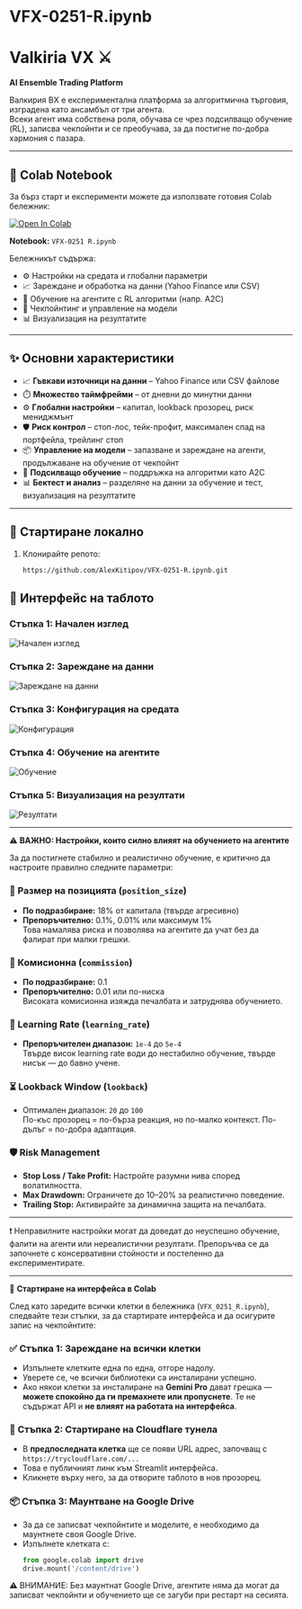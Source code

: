# VFX-0251-R.ipynb

# Valkiria VX ⚔️  
**AI Ensemble Trading Platform**

Валкирия ВХ е експериментална платформа за алгоритмична търговия, изградена като ансамбъл от три агента.  
Всеки агент има собствена роля, обучава се чрез подсилващо обучение (RL), записва чекпойнти и се преобучава, за да постигне по-добра хармония с пазара.  

---

## 📒 Colab Notebook
За бърз старт и експерименти можете да използвате готовия Colab бележник:  

[![Open In Colab](https://colab.research.google.com/assets/colab-badge.svg)](https://colab.research.google.com/drive/131jzBefP_3nFULQ6Bbu3czVNhGU8nd1r#scrollTo=DcC_HZZfaGE)

**Notebook:** `VFX-0251 R.ipynb`  

Бележникът съдържа:  
- ⚙️ Настройки на средата и глобални параметри  
- 📈 Зареждане и обработка на данни (Yahoo Finance или CSV)  
- 🧠 Обучение на агентите с RL алгоритми (напр. A2C)  
- 💾 Чекпойнтинг и управление на модели  
- 📊 Визуализация на резултатите  

---

## ✨ Основни характеристики
- 📈 **Гъвкави източници на данни** – Yahoo Finance или CSV файлове  
- ⏱️ **Множество таймфрейми** – от дневни до минутни данни  
- ⚙️ **Глобални настройки** – капитал, lookback прозорец, риск мениджмънт  
- 🛡️ **Риск контрол** – стоп-лос, тейк-профит, максимален спад на портфейла, трейлинг стоп  
- 📦 **Управление на модели** – запазване и зареждане на агенти, продължаване на обучение от чекпойнт  
- 🧠 **Подсилващо обучение** – поддръжка на алгоритми като A2C  
- 📊 **Бектест и анализ** – разделяне на данни за обучение и тест, визуализация на резултатите  

---

## 🚀 Стартиране локално
1. Клонирайте репото:  
   ```bash
   https://github.com/AlexKitipov/VFX-0251-R.ipynb.git

## 📸 Интерфейс на таблото

### Стъпка 1: Начален изглед
![Начален изглед](screenshot-1759668688194.png)

### Стъпка 2: Зареждане на данни
![Зареждане на данни](screenshot-1759668801172.png)

### Стъпка 3: Конфигурация на средата
![Конфигурация](screenshot-1759669011626.png)

### Стъпка 4: Обучение на агентите
![Обучение](screenshot-1759669196553.png)

### Стъпка 5: Визуализация на резултати
![Резултати](screenshot-1759669509924.png)


---

⚠️ **ВАЖНО: Настройки, които силно влияят на обучението на агентите**

За да постигнете стабилно и реалистично обучение, е критично да настроите правилно следните параметри:

### 📌 Размер на позицията (`position_size`)
- **По подразбиране:** 18% от капитала (твърде агресивно)
- **Препоръчително:** 0.1%, 0.01% или максимум 1%  
  Това намалява риска и позволява на агентите да учат без да фалират при малки грешки.

### 💸 Комисионна (`commission`)
- **По подразбиране:** 0.1  
- **Препоръчително:** 0.01 или по-ниска  
  Високата комисионна изяжда печалбата и затруднява обучението.

### 🧠 Learning Rate (`learning_rate`)
- **Препоръчителен диапазон:** `1e-4` до `5e-4`  
  Твърде висок learning rate води до нестабилно обучение, твърде нисък — до бавно учене.

### ⏳ Lookback Window (`lookback`)
- Оптимален диапазон: `20` до `100`  
  По-къс прозорец = по-бърза реакция, но по-малко контекст. По-дълъг = по-добра адаптация.

### 🛡️ Risk Management
- **Stop Loss / Take Profit:** Настройте разумни нива според волатилността.
- **Max Drawdown:** Ограничете до 10–20% за реалистично поведение.
- **Trailing Stop:** Активирайте за динамична защита на печалбата.

---

❗ Неправилните настройки могат да доведат до неуспешно обучение, фалити на агенти или нереалистични резултати. Препоръчва се да започнете с консервативни стойности и постепенно да експериментирате.

---

🚀 **Стартиране на интерфейса в Colab**

След като заредите всички клетки в бележника (`VFX_0251_R.ipynb`), следвайте тези стъпки, за да стартирате интерфейса и да осигурите запис на чекпойнтите:

### ✅ Стъпка 1: Зареждане на всички клетки
- Изпълнете клетките една по една, отгоре надолу.
- Уверете се, че всички библиотеки са инсталирани успешно.
- Ако някои клетки за инсталиране на **Gemini Pro** дават грешка — **можете спокойно да ги премахнете или пропуснете**. Те не съдържат API и **не влияят на работата на интерфейса**.

### 🔗 Стъпка 2: Стартиране на Cloudflare тунела
- В **предпоследната клетка** ще се появи URL адрес, започващ с `https://trycloudflare.com/...`
- Това е публичният линк към Streamlit интерфейса.
- Кликнете върху него, за да отворите таблото в нов прозорец.

### 📦 Стъпка 3: Маунтване на Google Drive
- За да се записват чекпойнтите и моделите, е необходимо да маунтнете своя Google Drive.
- Изпълнете клетката с:
  ```python
  from google.colab import drive
  drive.mount('/content/drive')
⚠️ ВНИМАНИЕ: Без маунтнат Google Drive, агентите няма да могат да записват чекпойнти и обучението ще се загуби при рестарт на сесията.
